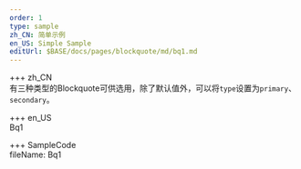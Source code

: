```yaml
---   
order: 1  
type: sample  
zh_CN: 简单示例   
en_US: Simple Sample
editUrl: $BASE/docs/pages/blockquote/md/bq1.md
---      
```


+++ zh_CN   
有三种类型的Blockquote可供选用，除了默认值外，可以将<Code>type</Code>设置为<Code>primary</Code>、<Code>secondary</Code>。


+++ en_US   
Bq1

+++ SampleCode  
fileName: Bq1

